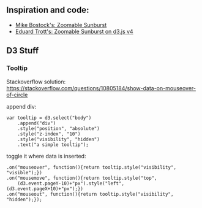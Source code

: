 ## Inspiration and code:
- [Mike Bostock's: Zoomable Sunburst](https://bl.ocks.org/mbostock/4348373)
- [Eduard Trott's: Zoomable Sunburst on d3.js v4](https://bl.ocks.org/maybelinot/5552606564ef37b5de7e47ed2b7dc099)

## D3 Stuff 
### Tooltip 
Stackoverflow solution: https://stackoverflow.com/questions/10805184/show-data-on-mouseover-of-circle

append div: 
```
var tooltip = d3.select("body")
    .append("div")
    .style("position", "absolute")
    .style("z-index", "10")
    .style("visibility", "hidden")
    .text("a simple tooltip");
```

toggle it where data is inserted:
```
.on("mouseover", function(){return tooltip.style("visibility", "visible");})
.on("mousemove", function(){return tooltip.style("top",
    (d3.event.pageY-10)+"px").style("left",(d3.event.pageX+10)+"px");})
.on("mouseout", function(){return tooltip.style("visibility", "hidden");});
```
